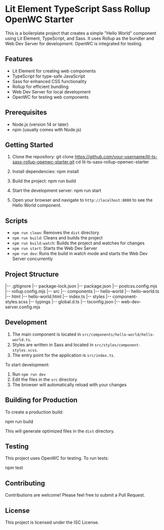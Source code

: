 # Lit Element TypeScript Sass Rollup OpenWC Starter

This is a boilerplate project that creates a simple "Hello World" component using Lit Element, TypeScript, and Sass. It uses Rollup as the bundler and Web Dev Server for development. OpenWC is integrated for testing.

## Features

- Lit Element for creating web components
- TypeScript for type-safe JavaScript
- Sass for enhanced CSS functionality
- Rollup for efficient bundling
- Web Dev Server for local development
- OpenWC for testing web components

## Prerequisites

- Node.js (version 14 or later)
- npm (usually comes with Node.js)

## Getting Started

1. Clone the repository:
   git clone https://github.com/your-username/lit-ts-sass-rollup-openwc-starter.git
   cd lit-ts-sass-rollup-openwc-starter

2. Install dependencies:
   npm install

3. Build the project:
   npm run build

4. Start the development server:
   npm run start

5. Open your browser and navigate to `http://localhost:8000` to see the Hello World component.

## Scripts

- `npm run clean`: Removes the `dist` directory
- `npm run build`: Cleans and builds the project
- `npm run build:watch`: Builds the project and watches for changes
- `npm run start`: Starts the Web Dev Server
- `npm run dev`: Runs the build in watch mode and starts the Web Dev Server concurrently

## Project Structure

|-- .gitignore
|-- package-lock.json
|-- package.json
|-- postcss.config.mjs
|-- rollup.config.mjs
|-- src
    |-- components
        |-- hello-world
            |-- hello-world.ts
            |-- html
                |-- hello-world.html
    |-- index.ts
    |-- styles
        |-- component-styles.scss
    |-- typings
        |-- global.d.ts
|-- tsconfig.json
|-- web-dev-server.config.mjs

## Development

1. The main component is located in `src/components/hello-world/hello-world.ts`.
2. Styles are written in Sass and located in `src/styles/component-styles.scss`.
3. The entry point for the application is `src/index.ts`.

To start development:

1. Run `npm run dev`
2. Edit the files in the `src` directory
3. The browser will automatically reload with your changes

## Building for Production

To create a production build:

npm run build

This will generate optimized files in the `dist` directory.

## Testing

This project uses OpenWC for testing. To run tests:

npm test

## Contributing

Contributions are welcome! Please feel free to submit a Pull Request.

## License

This project is licensed under the ISC License.
